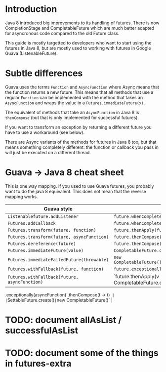 # Introduction

Java 8 introduced big improvements to its handling of futures.
There is now CompletionStage and CompletableFuture which are much better
adapted for asyncronous code compared to the old Future class.

This guide is mostly targetted to developers who want to start using the futures
in Java 8, but are mostly used to working with
futures in Google Guava (ListenableFuture).

# Subtle differences

Guava uses the terms `Function` and `AsyncFunction` where Async means that the
function returns a new future. This means that all methods that use a regular
`Function` can be implemented with the method that takes an `AsyncFunction` and
wraps the value in a `Futures.immediateFuture(x)`.

The equivalent of methods that take an `AsyncFunction` in Java 8 is
`thenCompose` (but that is only implemented for successful futures).

If you want to transform an exception by returning a different future you
have to use a workaround (see below).

There are Async variants of the methods for futures in Java 8 too, but
that means something completely different: the function or callback you pass in
will just be executed on a different thread.

# Guava -> Java 8 cheat sheet

This is one way mapping. If you used to use Guava futures, you probably want to
do the java 8 equivalent. This does not mean that the reverse mapping works.

| Guava style | Java 8 style |
|---|---|
| `Listenablefuture.addListener` | `future.whenComplete` |
| `Futures.addCallback` | `future.whenComplete` |
| `Futures.transform(future, function)` | `future.thenApply(function)`  |
| `Futures.transform(future, asyncFunction)` | `future.thenCompose(function)`  |
| `Futures.dereference(future)` | `future.thenCompose(t -> t)`  |
| `Futures.immediateFuture(value)` | `CompletableFuture.completedFuture(value)`  |
| `Futures.immediateFailedFuture(throwable)` | `new CompletableFuture().completeExceptionally(throwable)`  |
| `Futures.withFallback(future, function)` | `future.exceptionally(function)`  |
| `Futures.withFallback(future, asyncFunction)` | `future.thenApply(v -> CompletableFuture.completedFuture(v))
.exceptionally(asyncFunction)
.thenCompose(t -> t)`  |
| `SettableFuture.create()` | `new CompletableFuture()`  |

# TODO: document allAsList / successfulAsList
# TODO: document some of the things in futures-extra
